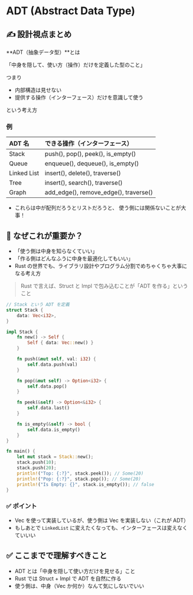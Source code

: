 # ADT (Abstract Data Type)

## ✍️ 設計視点まとめ

**ADT（抽象データ型）**とは

「中身を隠して、使い方（操作）だけを定義した型のこと」

つまり

- 内部構造は見せない
- 提供する操作（インターフェース）だけを意識して使う

という考え方

### 例

| ADT 名      | できる操作（インターフェース）        |
| :---------- | :------------------------------------ |
| Stack       | push(), pop(), peek(), is_empty()     |
| Queue       | enqueue(), dequeue(), is_empty()      |
| Linked List | insert(), delete(), traverse()        |
| Tree        | insert(), search(), traverse()        |
| Graph       | add_edge(), remove_edge(), traverse() |

- これらは中が配列だろうとリストだろうと、
  使う側には関係ないことが大事！

## 🧠 なぜこれが重要か？

- 「使う側は中身を知らなくていい」
- 「作る側はどんなふうに中身を最適化してもいい」
- Rust の世界でも、ライブラリ設計やプログラム分割でめちゃくちゃ大事になる考え方

> Rust で言えば、Struct と Impl で包み込むことが「ADT を作る」ということ

```rs
// Stack という ADT を定義
struct Stack {
    data: Vec<i32>,
}

impl Stack {
    fn new() -> Self {
        Self { data: Vec::new() }
    }

    fn push(&mut self, val: i32) {
        self.data.push(val)
    }

    fn pop(&mut self) -> Option<i32> {
        self.data.pop()
    }

    fn peek(&self) -> Option<&i32> {
        self.data.last()
    }

    fn is_empty(&self) -> bool {
        self.data.is_empty()
    }
}

fn main() {
    let mut stack = Stack::new();
    stack.push(10);
    stack.push(20);
    println!("Top: {:?}", stack.peek()); // Some(20)
    println!("Pop: {:?}", stack.pop()); // Some(20)
    println!("Is Empty: {}", stack.is_empty()); // false
}
```

### ✅ ポイント

- Vec を使って実装しているが、使う側は Vec を実装しない（これが ADT）
- もしあとで `LinkedList` に変えたくなっても、インターフェースは変えなくていいい

## ✅ ここまでで理解すべきこと

- ADT とは「中身を隠して使い方だけを見せる」こと
- Rust では Struct + Impl で ADT を自然に作る
- 使う側は、中身（Vec か何か）なんて気にしないでいい

